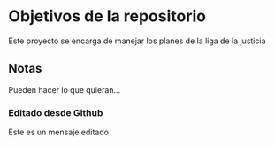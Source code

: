 # Objetivos de la repositorio

Este proyecto se encarga de manejar los planes de la liga de la justicia


## Notas
Pueden hacer lo que quieran...

### Editado desde Github
Este es un mensaje editado
